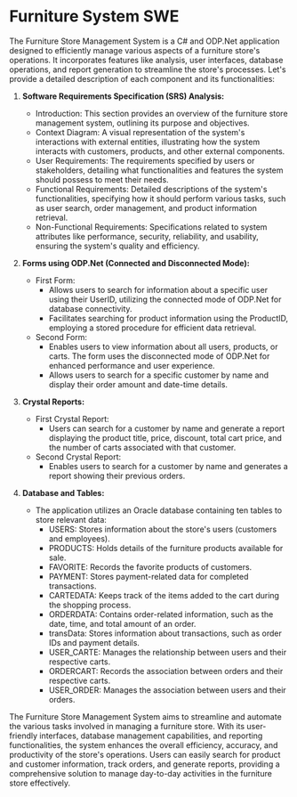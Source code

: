 # Furniture System SWE

The Furniture Store Management System is a C# and ODP.Net application designed to efficiently manage various aspects of a furniture store's operations. It incorporates features like analysis, user interfaces, database operations, and report generation to streamline the store's processes. Let's provide a detailed description of each component and its functionalities:

1. **Software Requirements Specification (SRS) Analysis:**
   - Introduction: This section provides an overview of the furniture store management system, outlining its purpose and objectives.
   - Context Diagram: A visual representation of the system's interactions with external entities, illustrating how the system interacts with customers, products, and other external components.
   - User Requirements: The requirements specified by users or stakeholders, detailing what functionalities and features the system should possess to meet their needs.
   - Functional Requirements: Detailed descriptions of the system's functionalities, specifying how it should perform various tasks, such as user search, order management, and product information retrieval.
   - Non-Functional Requirements: Specifications related to system attributes like performance, security, reliability, and usability, ensuring the system's quality and efficiency.

2. **Forms using ODP.Net (Connected and Disconnected Mode):**
   - First Form:
     - Allows users to search for information about a specific user using their UserID, utilizing the connected mode of ODP.Net for database connectivity.
     - Facilitates searching for product information using the ProductID, employing a stored procedure for efficient data retrieval.
   - Second Form:
     - Enables users to view information about all users, products, or carts. The form uses the disconnected mode of ODP.Net for enhanced performance and user experience.
     - Allows users to search for a specific customer by name and display their order amount and date-time details.

3. **Crystal Reports:**
   - First Crystal Report:
     - Users can search for a customer by name and generate a report displaying the product title, price, discount, total cart price, and the number of carts associated with that customer.
   - Second Crystal Report:
     - Enables users to search for a customer by name and generates a report showing their previous orders.

4. **Database and Tables:**
   - The application utilizes an Oracle database containing ten tables to store relevant data:
     - USERS: Stores information about the store's users (customers and employees).
     - PRODUCTS: Holds details of the furniture products available for sale.
     - FAVORITE: Records the favorite products of customers.
     - PAYMENT: Stores payment-related data for completed transactions.
     - CARTEDATA: Keeps track of the items added to the cart during the shopping process.
     - ORDERDATA: Contains order-related information, such as the date, time, and total amount of an order.
     - transData: Stores information about transactions, such as order IDs and payment details.
     - USER_CARTE: Manages the relationship between users and their respective carts.
     - ORDERCART: Records the association between orders and their respective carts.
     - USER_ORDER: Manages the association between users and their orders.

The Furniture Store Management System aims to streamline and automate the various tasks involved in managing a furniture store. With its user-friendly interfaces, database management capabilities, and reporting functionalities, the system enhances the overall efficiency, accuracy, and productivity of the store's operations. Users can easily search for product and customer information, track orders, and generate reports, providing a comprehensive solution to manage day-to-day activities in the furniture store effectively.
